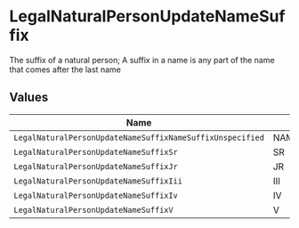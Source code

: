 # LegalNaturalPersonUpdateNameSuffix

The suffix of a natural person; A suffix in a name is any part of the name that comes after the last name


## Values

| Name                                                      | Value                                                     |
| --------------------------------------------------------- | --------------------------------------------------------- |
| `LegalNaturalPersonUpdateNameSuffixNameSuffixUnspecified` | NAME_SUFFIX_UNSPECIFIED                                   |
| `LegalNaturalPersonUpdateNameSuffixSr`                    | SR                                                        |
| `LegalNaturalPersonUpdateNameSuffixJr`                    | JR                                                        |
| `LegalNaturalPersonUpdateNameSuffixIii`                   | III                                                       |
| `LegalNaturalPersonUpdateNameSuffixIv`                    | IV                                                        |
| `LegalNaturalPersonUpdateNameSuffixV`                     | V                                                         |